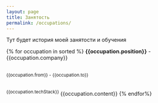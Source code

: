 ```yaml
---
layout: page
title: Занятость
permalink: /occupations/
---
```


Тут будет история моей занятости и обучения

<!-- TODO Разбивка на профильный и непрофильный опыт -->

<!-- https://stackoverflow.com/questions/30933741/jekyll-cant-sort-collection-by-date -->
<!-- {% assign sorted = site.occupations | reverse %} -->
{% for occupation in sorted %}
**{{occupation.position}}** - {{occupation.company}}
<!-- TODO Сделать расчет времени по занятости https://stackoverflow.com/questions/31340018/get-the-difference-in-days-between-two-dates-in-jekyll -->
<br><sup>{{occupation.from}} - {{occupation.to}}</sup>
<!-- TODO Сделать вывод techStack в цикле -->
<br><sup>{{occupation.techStack}}</sup>
{{occupation.content}}
{% endfor%}